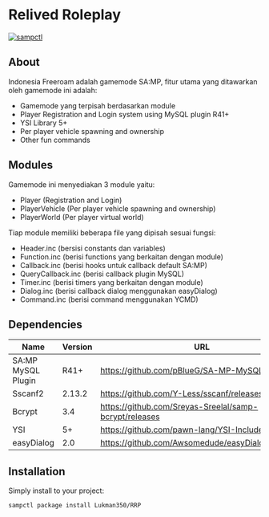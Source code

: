 # Relived Roleplay
[![sampctl](https://img.shields.io/badge/SAMPCTL-Indonesia--Freeroam-2f2f2f.svg?style=for-the-badge)](https://github.com/Lukman350/RRP)

## About

Indonesia Freeroam adalah gamemode SA:MP, fitur utama yang ditawarkan oleh gamemode ini adalah:

  - Gamemode yang terpisah berdasarkan module
  - Player Registration and Login system using MySQL plugin R41+
  - YSI Library 5+
  - Per player vehicle spawning and ownership
  - Other fun commands

## Modules

Gamemode ini menyediakan 3 module yaitu:

  - Player (Registration and Login)
  - PlayerVehicle (Per player vehicle spawning and ownership)
  - PlayerWorld (Per player virtual world)

Tiap module memiliki beberapa file yang dipisah sesuai fungsi:
  - Header.inc (bersisi constants dan variables)
  - Function.inc (berisi functions yang berkaitan dengan module)
  - Callback.inc (berisi hooks untuk callback default SA:MP)
  - QueryCallback.inc (berisi callback plugin MySQL)
  - Timer.inc (berisi timers yang berkaitan dengan module)
  - Dialog.inc (berisi callback dialog menggunakan easyDialog)
  - Command.inc (berisi command menggunakan YCMD)

## Dependencies

| Name | Version | URL |
| ------ | ------ | ------ |
| SA:MP MySQL Plugin | R41+ | https://github.com/pBlueG/SA-MP-MySQL/releases |
| Sscanf2 | 2.13.2 | https://github.com/Y-Less/sscanf/releases |
| Bcrypt | 3.4 | https://github.com/Sreyas-Sreelal/samp-bcrypt/releases |
| YSI | 5+ | https://github.com/pawn-lang/YSI-Includes/releases |
| easyDialog | 2.0 | https://github.com/Awsomedude/easyDialog/releases |


## Installation
Simply install to your project:
```bash
sampctl package install Lukman350/RRP
```